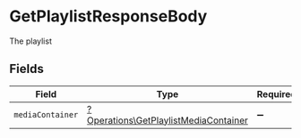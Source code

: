 # GetPlaylistResponseBody

The playlist


## Fields

| Field                                                                                         | Type                                                                                          | Required                                                                                      | Description                                                                                   |
| --------------------------------------------------------------------------------------------- | --------------------------------------------------------------------------------------------- | --------------------------------------------------------------------------------------------- | --------------------------------------------------------------------------------------------- |
| `mediaContainer`                                                                              | [?Operations\GetPlaylistMediaContainer](../../Models/Operations/GetPlaylistMediaContainer.md) | :heavy_minus_sign:                                                                            | N/A                                                                                           |